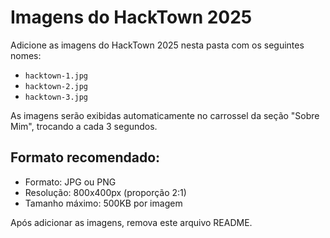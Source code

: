 # Imagens do HackTown 2025

Adicione as imagens do HackTown 2025 nesta pasta com os seguintes nomes:

- `hacktown-1.jpg`
- `hacktown-2.jpg` 
- `hacktown-3.jpg`

As imagens serão exibidas automaticamente no carrossel da seção "Sobre Mim", trocando a cada 3 segundos.

## Formato recomendado:
- Formato: JPG ou PNG
- Resolução: 800x400px (proporção 2:1)
- Tamanho máximo: 500KB por imagem

Após adicionar as imagens, remova este arquivo README.